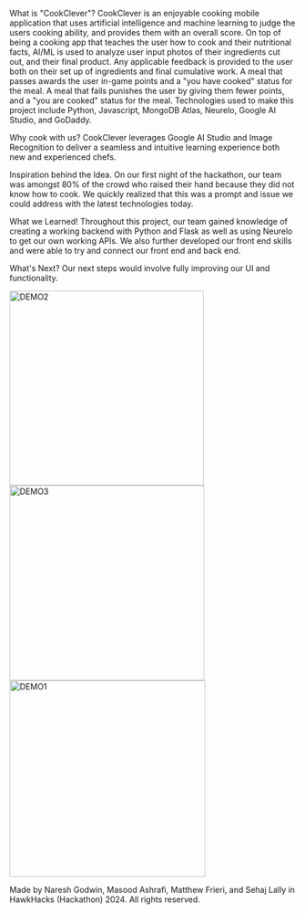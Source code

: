 What is "CookClever"?
CookClever is an enjoyable cooking mobile application that uses artificial intelligence and machine learning to judge the users cooking ability, and provides them with an overall score.
On top of being a cooking app that teaches the user how to cook and their nutritional facts, AI/ML is used to analyze user input photos of their ingredients cut out, and their final product.
Any applicable feedback is provided to the user both on their set up of ingredients and final cumulative work. A meal that passes awards the user in-game points and a "you have cooked" 
status for the meal. A meal that fails punishes the user by giving them fewer points, and a "you are cooked" status for the meal. Technologies used to make this project include Python,
Javascript, MongoDB Atlas, Neurelo, Google AI Studio, and GoDaddy. 

Why cook with us?
CookClever leverages Google AI Studio and Image Recognition to deliver a seamless and intuitive learning experience both new and experienced chefs.

Inspiration behind the Idea.
On our first night of the hackathon, our team was amongst 80% of the crowd who raised their hand because they did not know how to cook. We quickly realized that this was a prompt and
issue we could address with the latest technologies today. 

What we Learned!
Throughout this project, our team gained knowledge of creating a working backend with Python and Flask as well as using Neurelo to get our own working APIs. We also further developed our
front end skills and were able to try and connect our front end and back end.

What's Next?
Our next steps would involve fully improving our UI and functionality.

<img width="341" alt="DEMO2" src="https://github.com/nareshgodwin1/HawkHacks_reactapp/assets/159673662/f640c5ef-dce8-47de-8700-86bea85d21fa">
<img width="342" alt="DEMO3" src="https://github.com/nareshgodwin1/HawkHacks_reactapp/assets/159673662/14ae1d5c-5e6f-4fd6-be24-8ea0e5271276">
<img width="344" alt="DEMO1" src="https://github.com/nareshgodwin1/HawkHacks_reactapp/assets/159673662/bcd0ae74-6518-4bc8-a9fe-2357c33cd68f">

Made by Naresh Godwin, Masood Ashrafi, Matthew Frieri, and Sehaj Lally in HawkHacks (Hackathon) 2024. All rights reserved.
